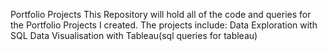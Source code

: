 Portfolio Projects
This Repository will hold all of the code and queries for the Portfolio Projects I created.
The projects include:
   Data Exploration with SQL
   Data Visualisation with Tableau(sql queries for tableau)

